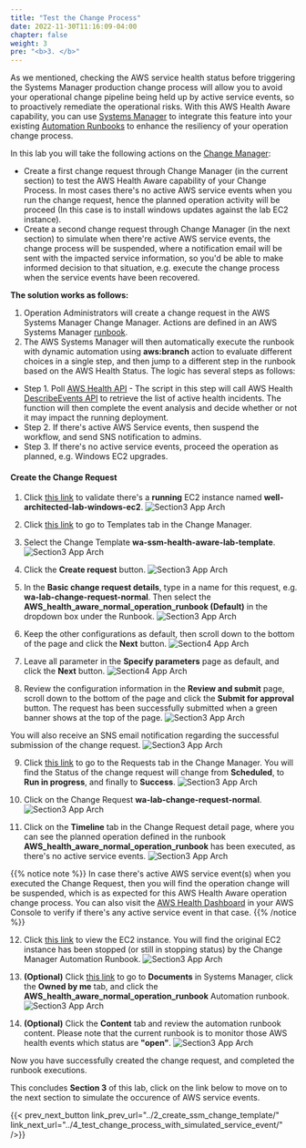 ```yaml
---
title: "Test the Change Process"
date: 2022-11-30T11:16:09-04:00
chapter: false
weight: 3
pre: "<b>3. </b>"
---
```



As we mentioned, checking the AWS service health status before triggering the Systems Manager production change process will allow you to avoid your operational change pipeline being held up by active service events, so to proactively remediate the operational risks. With this AWS Health Aware capability, you can use [Systems Manager](https://aws.amazon.com/systems-manager/) to integrate this feature into your existing [Automation Runbooks](https://docs.aws.amazon.com/systems-manager/latest/userguide/automation-documents.html) to enhance the resiliency of your operation change process. 

In this lab you will take the following actions on the [Change Manager](https://docs.aws.amazon.com/systems-manager/latest/userguide/change-manager.html):
* Create a first change request through Change Manager (in the current section) to test the AWS Health Aware capability of your Change Process. In most cases there's no active AWS service events when you run the change request, hence the planned operation activity will be proceed (In this case is to install windows updates against the lab EC2 instance).
* Create a second change request through Change Manager (in the next section) to simulate when there're active AWS service events, the change process will be suspended, where a notification email will be sent with the impacted service information, so you'd be able to make informed decision to that situation, e.g. execute the change process when the service events have been recovered.

**The solution works as follows:**

1. Operation Administrators will create a change request in the AWS Systems Manager Change Manager. Actions are defined in an AWS Systems Manager [runbook](https://docs.aws.amazon.com/systems-manager/latest/userguide/runbook-scripts.html).
2. The AWS Systems Manager will then automatically execute the runbook with dynamic automation using **aws:branch** action to evaluate different choices in a single step, and then jump to a different step in the runbook based on the AWS Health Status. The logic has several steps as follows: 

* Step 1. Poll [AWS Health API](https://docs.aws.amazon.com/health/latest/ug/health-api.html) - The script in this step will call AWS Health [DescribeEvents API](https://docs.aws.amazon.com/health/latest/APIReference/API_DescribeEvents.html) to retrieve the list of active health incidents. The function will then complete the event analysis and decide whether or not it may impact the running deployment. 
* Step 2. If there's active AWS Service events, then suspend the workflow, and send SNS notification to admins.
* Step 3. If there's no active service events, proceed the operation as planned, e.g. Windows EC2 upgrades.

#### Create the Change Request

1. Click [this link](https://us-east-1.console.aws.amazon.com/ec2/home?region=us-east-1#Instances:v=3;$case=tags:true%5C,client:false;$regex=tags:false%5C,client:false) to validate there's a **running** EC2 instance named **well-architected-lab-windows-ec2**.
![Section3 App Arch](/Operations/200_Build_AWS_Health_Aware_Operation_Change_Process/Images/section3_ec2_running_validation.png)


2. Click [this link](https://us-east-1.console.aws.amazon.com/systems-manager/change-manager?region=us-east-1#/dashboard/templates) to go to Templates tab in the Change Manager.

3. Select the Change Template **wa-ssm-health-aware-lab-template**.
![Section3 App Arch](/Operations/200_Build_AWS_Health_Aware_Operation_Change_Process/Images/section3_click_change_template.png)

4. Click the **Create request** button.
![Section3 App Arch](/Operations/200_Build_AWS_Health_Aware_Operation_Change_Process/Images/section3_click_change_request_button.png)

5. In the **Basic change request details**, type in a name for this request, e.g. **wa-lab-change-request-normal**. Then select the **AWS_health_aware_normal_operation_runbook (Default)** in the dropdown box under the Runbook.
![Section3 App Arch](/Operations/200_Build_AWS_Health_Aware_Operation_Change_Process/Images/section3_basic_change_request_details_normal.png)

6. Keep the other configurations as default, then scroll down to the bottom of the page and click the **Next** button.
![Section4 App Arch](/Operations/200_Build_AWS_Health_Aware_Operation_Change_Process/Images/section4_change_request_details_next_page.png)

7. Leave all parameter in the **Specify parameters** page as default, and click the **Next** button.
![Section4 App Arch](/Operations/200_Build_AWS_Health_Aware_Operation_Change_Process/Images/section4_specify_parameters_next_button.png)

8. Review the configuration information in the **Review and submit** page, scroll down to the bottom of the page and click the **Submit for approval** button. The request has been successfully submitted when a green banner shows at the top of the page. 
![Section3 App Arch](/Operations/200_Build_AWS_Health_Aware_Operation_Change_Process/Images/section3_submit_for_approval_button_normal.png)

You will also receive an SNS email notification regarding the successful submission of the change request.
![Section3 App Arch](/Operations/200_Build_AWS_Health_Aware_Operation_Change_Process/Images/section3_email_sns_change_request_submitted_succesfully.png)

9. Click [this link](https://us-east-1.console.aws.amazon.com/systems-manager/change-manager?region=us-east-1#/dashboard/requests) to go to the Requests tab in the Change Manager. You will find the Status of the change request will change from **Scheduled**, to **Run in progress**, and finally to **Success**.
![Section3 App Arch](/Operations/200_Build_AWS_Health_Aware_Operation_Change_Process/Images/section3_change_request_executed_successfully.png)

10. Click on the Change Request **wa-lab-change-request-normal**.
![Section3 App Arch](/Operations/200_Build_AWS_Health_Aware_Operation_Change_Process/Images/section3_click_on_change_request_link.png)

11. Click on the **Timeline** tab in the Change Request detail page, where you can see the planned operation defined in the runbook **AWS_health_aware_normal_operation_runbook** has been executed, as there's no active service events.
![Section3 App Arch](/Operations/200_Build_AWS_Health_Aware_Operation_Change_Process/Images/section3_operation_runbook_executed_normally.png)

{{% notice note %}}
In case there's active AWS service event(s) when you executed the Change Request, then you will find the operation change will be suspended, which is as expected for this AWS Health Aware operation change process. You can also visit the [AWS Health Dashboard](https://health.aws.amazon.com/health/home) in your AWS Console to verify if there's any active service event in that case.
{{% /notice %}}

12. Click [this link](https://us-east-1.console.aws.amazon.com/ec2/home?region=us-east-1#Instances:v=3;$case=tags:true%5C,client:false;$regex=tags:false%5C,client:false) to view the EC2 instance. You will find the original EC2 instance has been stopped (or still in stopping status) by the Change Manager Automation Runbook.
![Section3 App Arch](/Operations/200_Build_AWS_Health_Aware_Operation_Change_Process/Images/section3_ec2_stopped_validation.png)

13. **(Optional)** Click [this link](https://us-east-1.console.aws.amazon.com/systems-manager/documents?region=us-east-1) to go to **Documents** in Systems Manager, click the **Owned by me** tab, and click the **AWS_health_aware_normal_operation_runbook** Automation runbook.
![Section3 App Arch](/Operations/200_Build_AWS_Health_Aware_Operation_Change_Process/Images/section3_document_normal_operation_runbook_clickin.png)

14. **(Optional)** Click the **Content** tab and review the automation runbook content. Please note that the current runbook is to monitor those AWS health events which status are **"open"**.
![Section3 App Arch](/Operations/200_Build_AWS_Health_Aware_Operation_Change_Process/Images/section3_automation_runbook_open_health_events.png)

Now you have successfully created the change request, and completed the runbook executions.

This concludes **Section 3** of this lab, click on the link below to move on to the next section to simulate the occurence of AWS service events.

{{< prev_next_button link_prev_url="../2_create_ssm_change_template/" link_next_url="../4_test_change_process_with_simulated_service_event/" />}}
